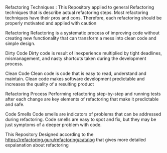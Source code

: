  Refactoring Techniques :
          This Repository applied to general Refactoring techniques that is describe actual refactoring
          steps. Most refactoring techniques have their
          pros and cons. Therefore, each refactoring
          should be properly motivated and
          applied with caution


Refactoring
          Refactoring is a systematic process of improving code
          without creating new functionality that can transform
          a mess into clean code and simple design.

Dirty Code
        Dirty code is result of inexperience
        multiplied by tight deadlines,
        mismanagement, and nasty
        shortcuts taken during the
        development process.

Clean Code
        Clean code is code that is easy to read,
        understand and maintain. Clean code makes
        software development predictable
        and increases the quality
        of a resulting product

Refactoring Process
        Performing refactoring step-by-step and
        running tests after each change are key
        elements of refactoring that make it
        predictable and safe.

Code Smells
        Code smells are indicators of problems that can be
        addressed during refactoring. Code smells are
        easy to spot and fix, but they may be just
symptoms of a deeper problem
with code.

This Repository Designed according to the https://refactoring.guru/refactoring/catalog   that gives more detailed expalanation about refactoring

